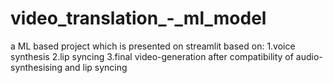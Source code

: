 # video_translation_-_ml_model
a ML based project which is presented on streamlit based on:
1.voice synthesis
2.lip syncing
3.final video-generation after compatibility of audio-synthesising and lip syncing

